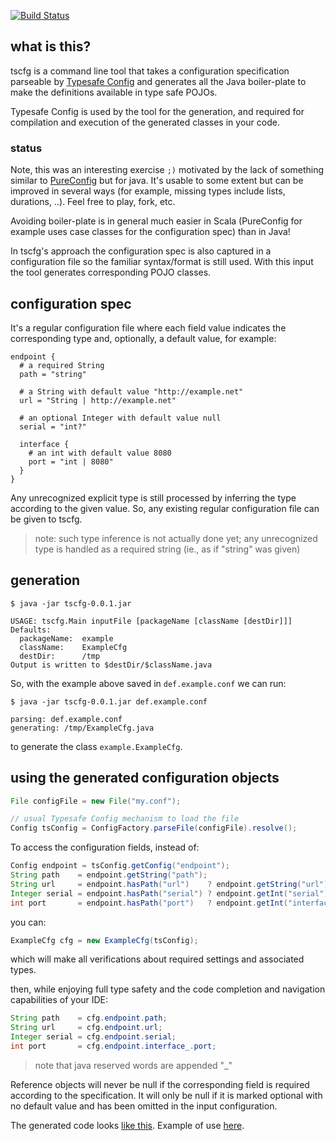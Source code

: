 [![Build Status](https://travis-ci.org/carueda/tscfg.svg?branch=master)](https://travis-ci.org/carueda/tscfg)

## what is this?

tscfg is a command line tool that takes a configuration specification 
parseable by [Typesafe Config](https://github.com/typesafehub/config)
and generates all the Java boiler-plate to make the definitions 
available in type safe POJOs.

Typesafe Config is used by the tool for the generation, and required for compilation 
and execution of the generated classes in your code.

### status

Note, this was an interesting exercise `;)`
motivated by the lack of something similar to 
[PureConfig](https://github.com/melrief/pureconfig)
but for java.
It's usable to some extent but can be improved in several ways
(for example, missing types include lists, durations, ..).
Feel free to play, fork, etc.

Avoiding boiler-plate is in general much easier in Scala 
(PureConfig for example uses case classes for the configuration spec)
than in Java!

In tscfg's approach the configuration spec is also captured in a configuration file
so the familiar syntax/format is still used.
With this input the tool generates corresponding POJO classes. 


## configuration spec

It's a regular configuration file where each field value indicates the
corresponding type and, optionally, a default value, for example:

```properties
endpoint {
  # a required String
  path = "string"

  # a String with default value "http://example.net"
  url = "String | http://example.net"

  # an optional Integer with default value null
  serial = "int?"

  interface {
    # an int with default value 8080
    port = "int | 8080"
  }
}
```

Any unrecognized explicit type is still processed by inferring the type according to the given value.
So, any existing regular configuration file can be given to tscfg.

> note: such type inference is not actually done yet; any unrecognized type is handled as a required string (ie.,
as if "string" was given)

## generation

```shell
$ java -jar tscfg-0.0.1.jar

USAGE: tscfg.Main inputFile [packageName [className [destDir]]]
Defaults:
  packageName:  example
  className:    ExampleCfg
  destDir:      /tmp
Output is written to $destDir/$className.java
```

So, with the example above saved in `def.example.conf` we can run:

```shell
$ java -jar tscfg-0.0.1.jar def.example.conf

parsing: def.example.conf
generating: /tmp/ExampleCfg.java
```

to generate the class `example.ExampleCfg`.

## using the generated configuration objects

```java
File configFile = new File("my.conf");

// usual Typesafe Config mechanism to load the file
Config tsConfig = ConfigFactory.parseFile(configFile).resolve();
```

To access the configuration fields, instead of:
```java
Config endpoint = tsConfig.getConfig("endpoint");
String path    = endpoint.getString("path");
String url     = endpoint.hasPath("url")    ? endpoint.getString("url") : "http://example.net";
Integer serial = endpoint.hasPath("serial") ? endpoint.getInt("serial") : null;
int port       = endpoint.hasPath("port")   ? endpoint.getInt("interface.port") : 8080;
```

you can:
```java
ExampleCfg cfg = new ExampleCfg(tsConfig);
```
which will make all verifications about required settings and associated types.

then, while enjoying full type safety and the code completion and navigation capabilities of your IDE:
```java
String path    = cfg.endpoint.path;
String url     = cfg.endpoint.url;
Integer serial = cfg.endpoint.serial;
int port       = cfg.endpoint.interface_.port;
```

> note that java reserved words are appended "_"

Reference objects will never be null if the corresponding field is required according to
the specification. It will only be null if it is marked optional with no default value and
has been omitted in the input configuration.
 
The generated code looks [like this](https://github.com/carueda/tscfg/blob/master/src/main/java/tscfg/example/ExampleCfg.java). 
Example of use [here](https://github.com/carueda/tscfg/blob/master/src/main/java/tscfg/example/Use.java).